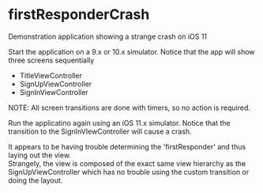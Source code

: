 # firstResponderCrash
Demonstration application showing a strange crash on iOS 11

Start the application on a 9.x or 10.x simulator.  Notice that the app will show three screens sequentially
* TitleViewController
* SignUpViewController
* SignInViewController

NOTE: All screen transitions are done with timers, so no action is required.

Run the applicatino again using an iOS 11.x simulator.  Notice that the transition to the SignInVIewController will cause a crash.

It appears to be having trouble determining the 'firstResponder' and thus laying out the view.  
Strangely, the view is composed of the exact same view hierarchy as the SignUpViewController which has no trouble
using the custom transition or doing the layout.
